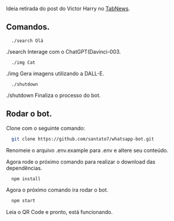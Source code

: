 Ideia retirada do post do Victor Harry no <a href="https://www.tabnews.com.br/victorharry/guia-completo-de-como-integrar-o-chat-gpt-com-whatsapp" target="_blank">TabNews</a>.

## Comandos.

```
  ./search Olá
```

./search Interage com o ChatGPT(Davinci-003.

```
  ./img Cat
```

./img Gera imagens utilizando a DALL-E.

```
  ./shutdown
```

./shutdown Finaliza o processo do bot.

##

## Rodar o bot.

Clone com o seguinte comando:

```bash
  git clone https://github.com/santato7/whatsapp-bot.git
```

Renomeie o arquivo .env.example para .env e altere seu conteúdo.

Agora rode o próximo comando para realizar o download das dependências.

```bash
  npm install
```

Agora o próximo comando ira rodar o bot.

```bash
  npm start
```

Leia o QR Code e pronto, está funcionando.
